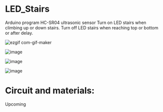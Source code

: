 # LED_Stairs
Arduino program 
HC-SR04 ultrasonic sensor
Turn on LED stairs when climbing up or down stairs. 
Turn off LED stairs when reaching top or bottom or after delay.


![ezgif com-gif-maker](https://user-images.githubusercontent.com/75145721/212564336-03dd1f62-9f2a-4330-b78d-e1d3bdc80657.gif)

![image](https://user-images.githubusercontent.com/75145721/212563702-b1a2c26a-0932-4dde-bebf-71e75f0ab0aa.png)


![image](https://user-images.githubusercontent.com/75145721/212563713-cca4a45a-438f-4841-8c2a-2ee549997342.png)


![image](https://user-images.githubusercontent.com/75145721/212563717-ad5cca53-20fe-418d-b2e7-d1e48ce22b3a.png)

# Circuit and materials:
Upcoming
